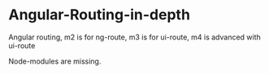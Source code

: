 # Angular-Routing-in-depth
Angular routing, m2 is for ng-route, m3 is for ui-route, m4 is advanced with ui-route

Node-modules are missing.
